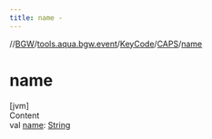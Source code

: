 ```yaml
---
title: name -
---
```

//[BGW](../../../../index.md)/[tools.aqua.bgw.event](../../index.md)/[KeyCode](../index.md)/[CAPS](index.md)/[name](name.md)



# name  
[jvm]  
Content  
val [name](name.md): [String](https://kotlinlang.org/api/latest/jvm/stdlib/kotlin/-string/index.html)  



